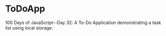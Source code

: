 # ToDoApp
100 Days of JavaScript--Day 32: A To-Do Application demonstrating a task list using local storage.
